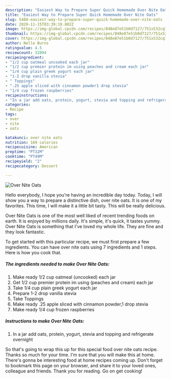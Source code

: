 ```yaml
---
description: "Easiest Way to Prepare Super Quick Homemade Over Nite Oats"
title: "Easiest Way to Prepare Super Quick Homemade Over Nite Oats"
slug: 5488-easiest-way-to-prepare-super-quick-homemade-over-nite-oats
date: 2020-11-15T03:39:19.802Z
image: https://img-global.cpcdn.com/recipes/848e87e51b0d7127/751x532cq70/over-nite-oats-recipe-main-photo.jpg
thumbnail: https://img-global.cpcdn.com/recipes/848e87e51b0d7127/751x532cq70/over-nite-oats-recipe-main-photo.jpg
cover: https://img-global.cpcdn.com/recipes/848e87e51b0d7127/751x532cq70/over-nite-oats-recipe-main-photo.jpg
author: Nelle Burns
ratingvalue: 4.5
reviewcount: 32094
recipeingredient:
- "1/2 cup oatmeal uncooked each jar"
- "1/2 cup premier protein im using peaches and cream each jar"
- "1/4 cup plain greek yogurt each jar"
- "1-2 drop vanilla stevia"
- " Toppings"
- ".25 apple sliced with cinnamon powder1 drop stevia"
- "1/4 cup frozen raspberries"
recipeinstructions:
- "In a jar add oats, protein, yogurt, stevia and topping and refrigerate overnight"
categories:
- Recipe
tags:
- over
- nite
- oats

katakunci: over nite oats 
nutrition: 169 calories
recipecuisine: American
preptime: "PT32M"
cooktime: "PT49M"
recipeyield: "2"
recipecategory: Dessert

---
```



![Over Nite Oats](https://img-global.cpcdn.com/recipes/848e87e51b0d7127/751x532cq70/over-nite-oats-recipe-main-photo.jpg)

Hello everybody, I hope you're having an incredible day today. Today, I will show you a way to prepare a distinctive dish, over nite oats. It is one of my favorites. This time, I will make it a little bit tasty. This will be really delicious.



Over Nite Oats is one of the most well liked of recent trending foods on earth. It is enjoyed by millions daily. It's simple, it's quick, it tastes yummy. Over Nite Oats is something that I've loved my whole life. They are fine and they look fantastic.


To get started with this particular recipe, we must first prepare a few ingredients. You can have over nite oats using 7 ingredients and 1 steps. Here is how you cook that.

<!--inarticleads1-->

##### The ingredients needed to make Over Nite Oats:

1. Make ready 1/2 cup oatmeal (uncooked) each jar
1. Get 1/2 cup premier protein im using (peaches and cream) each jar
1. Take 1/4 cup plain greek yogurt each jar
1. Prepare 1-2 drop vanilla stevia
1. Take  Toppings
1. Make ready .25 apple sliced with cinnamon powder,1 drop stevia
1. Make ready 1/4 cup frozen raspberries




<!--inarticleads2-->

##### Instructions to make Over Nite Oats:

1. In a jar add oats, protein, yogurt, stevia and topping and refrigerate overnight




So that's going to wrap this up for this special food over nite oats recipe. Thanks so much for your time. I'm sure that you will make this at home. There's gonna be interesting food at home recipes coming up. Don't forget to bookmark this page on your browser, and share it to your loved ones, colleague and friends. Thank you for reading. Go on get cooking!
